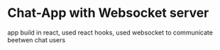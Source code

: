 # Chat-App with Websocket server

app build in react, used react hooks, 
used websocket to communicate beetwen chat users
